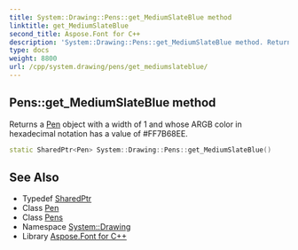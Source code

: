 ```yaml
---
title: System::Drawing::Pens::get_MediumSlateBlue method
linktitle: get_MediumSlateBlue
second_title: Aspose.Font for C++
description: 'System::Drawing::Pens::get_MediumSlateBlue method. Returns a Pen object with a width of 1 and whose ARGB color in hexadecimal notation has a value of #FF7B68EE in C++.'
type: docs
weight: 8800
url: /cpp/system.drawing/pens/get_mediumslateblue/
---
```

## Pens::get_MediumSlateBlue method


Returns a [Pen](../../pen/) object with a width of 1 and whose ARGB color in hexadecimal notation has a value of #FF7B68EE.

```cpp
static SharedPtr<Pen> System::Drawing::Pens::get_MediumSlateBlue()
```

## See Also

* Typedef [SharedPtr](../../../system/sharedptr/)
* Class [Pen](../../pen/)
* Class [Pens](../)
* Namespace [System::Drawing](../../)
* Library [Aspose.Font for C++](../../../)

